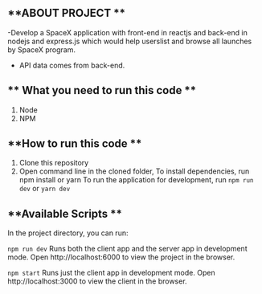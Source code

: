 ## **ABOUT PROJECT **
-Develop a SpaceX application with  front-end in reactjs and back-end in nodejs and express.js which would help userslist and browse all launches by SpaceX program.
- API data comes from back-end.


## ** What you need to run this code **
1. Node 
2. NPM 



## **How to run this code **

1. Clone this repository
2. Open command line in the cloned folder,
To install dependencies, run npm install or yarn
To run the application for development, run `npm run dev` or `yarn dev`


## **Available Scripts **
In the project directory, you can run:

`npm run dev`
Runs both the client app and the server app in development mode.
Open http://localhost:6000 to view the project in the browser.

`npm start`
Runs just the client app in development mode.
Open http://localhost:3000 to view the client in the browser.


